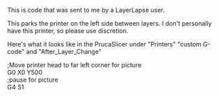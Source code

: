 This is code that was sent to me by a LayerLapse user.

This parks the printer on the left side between layers. I don't personally have this printer, so please use discretion.

Here's what it looks like in the PrucaSlicer under "Printers" "custom G-code" and "After_Layer_Change"

;Move printer head to far left corner for picture  
G0 X0 Y500  
;pause for picture  
G4 S1